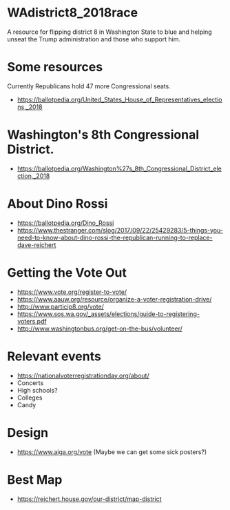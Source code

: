 # WAdistrict8_2018race
A resource for flipping district 8 in Washington State to blue and helping unseat the Trump administration and those who support him. 

# Some resources
Currently Republicans hold 47 more Congressional seats. 
- https://ballotpedia.org/United_States_House_of_Representatives_elections,_2018

# Washington's 8th Congressional District. 
- https://ballotpedia.org/Washington%27s_8th_Congressional_District_election,_2018

# About Dino Rossi
- https://ballotpedia.org/Dino_Rossi
- https://www.thestranger.com/slog/2017/09/22/25429283/5-things-you-need-to-know-about-dino-rossi-the-republican-running-to-replace-dave-reichert

# Getting the Vote Out
- https://www.vote.org/register-to-vote/
- https://www.aauw.org/resource/organize-a-voter-registration-drive/
- http://www.particip8.org/vote/
- https://www.sos.wa.gov/_assets/elections/guide-to-registering-voters.pdf
- http://www.washingtonbus.org/get-on-the-bus/volunteer/

# Relevant events
- https://nationalvoterregistrationday.org/about/
- Concerts
- High schools?
- Colleges
- Candy

# Design
- https://www.aiga.org/vote (Maybe we can get some sick posters?)

# Best Map
- https://reichert.house.gov/our-district/map-district
